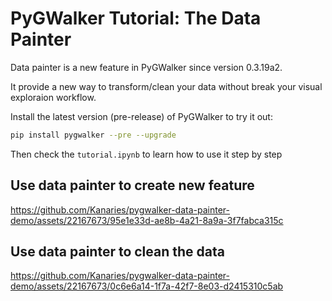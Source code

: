 # PyGWalker Tutorial: The Data Painter

Data painter is a new feature in PyGWalker since version 0.3.19a2.

It provide a new way to transform/clean your data without break your visual exploraion workflow.

Install the latest version (pre-release) of PyGWalker to try it out:
```bash
pip install pygwalker --pre --upgrade
```

Then check the `tutorial.ipynb` to learn how to use it step by step

## Use data painter to create new feature

https://github.com/Kanaries/pygwalker-data-painter-demo/assets/22167673/95e1e33d-ae8b-4a21-8a9a-3f7fabca315c

## Use data painter to clean the data

https://github.com/Kanaries/pygwalker-data-painter-demo/assets/22167673/0c6e6a14-1f7a-42f7-8e03-d2415310c5ab


